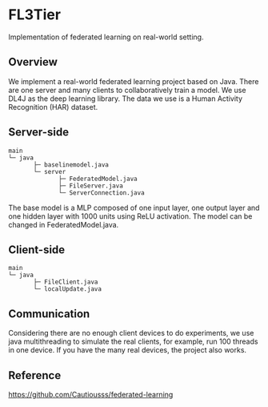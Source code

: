 # FL3Tier

Implementation of federated learning on real-world setting.

## Overview
We implement a real-world federated learning project based on Java. There are one server and many clients to 
collaboratively train a model. We use DL4J as the deep learning library. The data we use is a Human 
Activity Recognition (HAR) dataset.

## Server-side
```
main
└─ java
       ├─ baselinemodel.java
       └─ server
              ├─ FederatedModel.java
              ├─ FileServer.java
              └─ ServerConnection.java
```
The base model is a MLP composed of one input layer, one output layer and one hidden layer with 1000
units using ReLU activation. The model can be changed in FederatedModel.java.

## Client-side
```
main
└─ java
       ├─ FileClient.java
       └─ localUpdate.java
```

## Communication
Considering there are no enough client devices to do experiments, we use java multithreading to 
simulate the real clients, for example, run 100 threads in one device. If you have the many real devices,
the project also works.

## Reference
https://github.com/Cautiousss/federated-learning